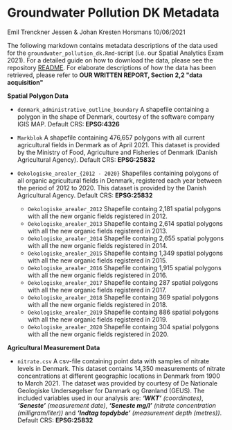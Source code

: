 Groundwater Pollution DK Metadata
================
Emil Trenckner Jessen & Johan Kresten Horsmans
10/06/2021

The following markdown contains metadata descriptions of the data used
for the `groundwater_pollution_dk.Rmd`-script (i.e. our Spatial
Analytics Exam 2021). For a detailed guide on how to download the data,
please see the repository
[README](https://github.com/emiltj/groundwater_pollution_dk/blob/master/README.md#prerequisites). For elaborate descriptions of how the data has been retrieved, please refer to __OUR WRITTEN REPORT, Section 2,2 "data acquisition"__

**Spatial Polygon Data**

  - `denmark_administrative_outline_boundary` A shapefile containing a
    polygon in the shape of Denmark, courtesy of the software company
    IGIS MAP. Default CRS: __EPSG:4326__

  - `Markblok` A shapefile containing 476,657 polygons with all current
    agricultural fields in Denmark as of April 2021. This dataset is
    provided by the Ministry of Food, Agriculture and Fisheries of
    Denmark (Danish Agricultural Agency). Default CRS: __EPSG:25832__

  - `Oekologiske_arealer_{2012 - 2020}` Shapefiles containing polygons
    of all organic agricultural fields in Denmark, registered each year
    between the period of 2012 to 2020. This dataset is provided by the
    Danish Agricultural Agency. Default CRS: __EPSG:25832__
      - `Oekologiske_arealer_2012` Shapefile containg 2,181 spatial polygons with all the new organic fields registered in 2012.
      - `Oekologiske_arealer_2013` Shapefile containg 2,614 spatial polygons with all the new organic fields registered in 2013.
      - `Oekologiske_arealer_2014` Shapefile containg 2,655 spatial polygons with all the new organic fields registered in 2014.
      - `Oekologiske_arealer_2015` Shapefile containg 1,349 spatial polygons with all the new organic fields registered in 2015.
      - `Oekologiske_arealer_2016` Shapefile containg 1,915 spatial polygons with all the new organic fields registered in 2016.
      - `Oekologiske_arealer_2017` Shapefile containg 287 spatial polygons with all the new organic fields registered in 2017.
      - `Oekologiske_arealer_2018` Shapefile containg 369 spatial polygons with all the new organic fields registered in 2018.
      - `Oekologiske_arealer_2019` Shapefile containg 886 spatial polygons with all the new organic fields registered in 2019.
      - `Oekologiske_arealer_2020` Shapefile containg 304 spatial polygons with all the new organic fields registered in 2020.

**Agricultural Measurement Data**

  - `nitrate.csv` A csv-file containing point data with samples of
    nitrate levels in Denmark. This dataset contains 14,350 measurements
    of nitrate concentrations at different geographic locations in
    Denmark from 1900 to March 2021. The dataset was provided by
    courtesy of De Nationale Geologiske Undersøgelser for Danmark og
    Grønland (GEUS). The included variables used in our analysis are:
    *__‘WKT’__ (coordinates)*, *__‘Seneste’__ (measurement date)*, *__‘Seneste
    mg/l’__ (nitrate concentration (milligram/liter))* and *__‘Indtag
    topdybde’__ (measurement depth (metres))*. Default CRS: __EPSG:25832__

